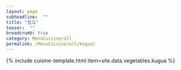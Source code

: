 ```yaml
---
layout: page
subheadline:  ""
title: "苦瓜" 
teaser:  "" 
breadcrumb: true
category: MenuCuisine/all
permalink: /MenuCuisine/all/kugua/
---
```


{% include cuisine-template.html item=site.data.vegetables.kugua %}

